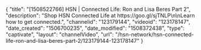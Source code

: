 {
    "title": "[1508522766] HSN | Connected Life: Ron and Lisa Beres Part 2",
    "description": "Shop HSN Connected Life at https:\/\/goo.gl\/sjTNLP\n\nLearn how to get connected.",
    "channelid": "123179144",
    "videoid": "123178147",
    "date_created": "1506700235",
    "date_modified": "1508372438",
    "type": "captivate",
    "layout": "channelVideo",
    "url": "\/hsn-network\/hsn-connected-life-ron-and-lisa-beres-part-2\/123179144-123178147"
}